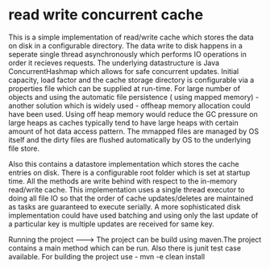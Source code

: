 # read write concurrent cache
This is a simple implementation of read/write cache which stores the data on disk in a configurable directory.
The data write to disk happens in a seperate single thread asynchronously which performs IO operations in order it recieves requests.
The underlying datastructure is Java ConcurrentHashmap which allows for safe concurrent updates. Initial capacity, load factor and the cache storage  directory is configurable via a properties file which can be supplied at run-time. 
For large number of objects and using the automatic file persistence ( using mapped memory) - another solution which is widely used - offheap memory allocation could have been used. Using off heap memory would reduce the GC pressure on large heaps as caches typically tend to have large heaps with certain amount of hot data access pattern. The mmapped files are managed by OS itself and the dirty files are flushed automatically by OS to the underlying file store.
 
Also this contains a datastore implementation which stores the cache entries on disk. There is a configurable root folder which is set at startup time. All the methods are   write behind with respect to the in-memory read/write cache. This  implementation uses a single thread executor to doing all file IO so that the order of cache updates/deletes are maintained as tasks are guaranteed to execute serially. A more sophisticated disk implementation could have used batching and using only the last update of a
particular key is multiple updates are received for same key.

Running the project ---> The project can be build using maven.The project contains a main method which can be run. Also there is junit test case available.
For building the project use - mvn -e clean install 
